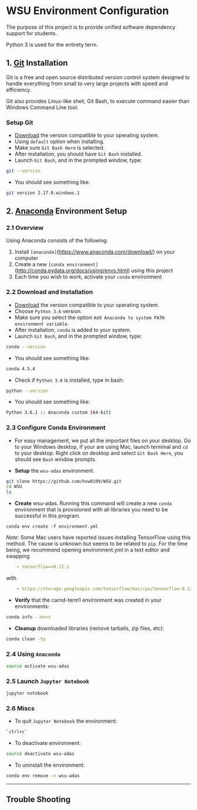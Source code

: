 # WSU Environment Configuration

The purpose of this project is to provide unified software dependency support for students.

Python 3 is used for the entirety term.


## 1. [Git](https://git-scm.com/) Installation

Git is a free and open source distributed version control system designed to handle everything from small to very large projects with speed and efficiency.

Git also provides Linux-like shell, Git Bash, to execute command easier than Windows Command Line tool.

### Setup Git
- [Download](https://git-scm.com/download/) the version compatible to your operating system.
- Using `default` option when installing.
- Make sure `Git Bash Here` is selected.
- After installation, you should have `Git Bash` installed.
- Launch `Git Bash`, and in the prompted window, type:
```sh
git --version
```
- You should see something like:
```sh
git version 2.17.0.windows.1
```

## 2. [Anaconda](https://www.anaconda.com/) Environment Setup
### 2.1 Overview
Using Anaconda consists of the following:

1. Install `[anaconda]`(https://www.anaconda.com/download/) on your computer
2. Create a new `[conda environment]`(http://conda.pydata.org/docs/using/envs.html) using this project
3. Each time you wish to work, activate your `conda` environment

### 2.2 Download and Installation
- [Download](https://www.anaconda.com/download/) the version compatible to your operating system.
- Choose `Python 3.6` version.
- Make sure you select the option `Add Anaconda to system PATH environment variable`.
- After installation, `conda` is added to your system.
- Launch `Git Bash`, and in the prompted window, type:
```sh
conda --version
```
- You should see something like:
```sh
conda 4.5.4
```
- Check if `Python 3.6` is installed, type in bash:
```sh
python --version
```
- You should see something like:
```sh
Python 3.6.1 :: Anaconda custom (64-bit)
```

### 2.3 Configure Conda Environment
- For easy management, we put all the important files on your desktop.
    Go to your Windows desktop, if your are using Mac, launch terminal and `cd` to your desktop.
    Right click on desktop and select `Git Bash Here`, you should see `Bash` window prompts.

- **Setup** the `wsu-adas` environment. 
```sh
git clone https://github.com/hxw0109/WSU.git
cd WSU
ls
```

- **Create** wsu-adas.  Running this command will create a new `conda` environment that is provisioned with all libraries you need to be successful in this program.
```
conda env create -f environment.yml
```

*Note*: Some Mac users have reported issues installing TensorFlow using this method. The cause is unknown but seems to be related to `pip`. For the time being, we recommend opening environment.yml in a text editor and swapping
```yaml
    - tensorflow==0.12.1
```
with
```yaml
    - https://storage.googleapis.com/tensorflow/mac/cpu/tensorflow-0.12.1-py3-none-any.whl
```

- **Verify** that the carnd-term1 environment was created in your environments:

```sh
conda info --envs
```

- **Cleanup** downloaded libraries (remove tarballs, zip files, etc):

```sh
conda clean -tp
```

### 2.4 Using `Anaconda`
```sh
source activate wsu-adas
```

### 2.5 Launch `Jupyter Notebook`

```sh
jupyter notebook
```


### 2.6 Miscs 
- To quit `Jupyter Notebook` the environment:
```sh
`ctrl+c`
```

- To deactivate environment:
```sh
source deactivate wsu-adas
```

- To uninstall the environment:
```sh
conda env remove -n wsu-adas
```

---



## Trouble Shooting

